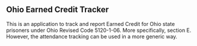 ## Ohio Earned Credit Tracker
This is an application to track and report Earned Credit for Ohio state prisoners under Ohio Revised Code 5120-1-06. More specifically, section E. However, the attendance tracking can be used in a more generic way.
